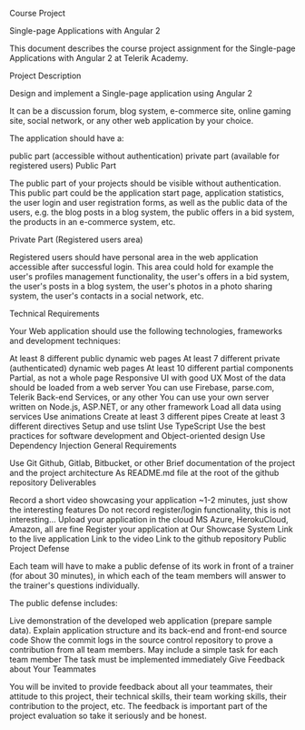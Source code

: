 Course Project

Single-page Applications with Angular 2

This document describes the course project assignment for the Single-page Applications with Angular 2 at Telerik Academy.

Project Description

Design and implement a Single-page application using Angular 2

It can be a discussion forum, blog system, e-commerce site, online gaming site, social network, or any other web application by your choice.

The application should have a:

public part (accessible without authentication)
private part (available for registered users)
Public Part

The public part of your projects should be visible without authentication. This public part could be the application start page, application statistics, the user login and user registration forms, as well as the public data of the users, e.g. the blog posts in a blog system, the public offers in a bid system, the products in an e-commerce system, etc.

Private Part (Registered users area)

Registered users should have personal area in the web application accessible after successful login. This area could hold for example the user's profiles management functionality, the user's offers in a bid system, the user's posts in a blog system, the user's photos in a photo sharing system, the user's contacts in a social network, etc.

Technical Requirements

Your Web application should use the following technologies, frameworks and development techniques:

At least 8 different public dynamic web pages
At least 7 different private (authenticated) dynamic web pages
At least 10 different partial components
Partial, as not a whole page
Responsive UI with good UX
Most of the data should be loaded from a web server
You can use Firebase, parse.com, Telerik Back-end Services, or any other
You can use your own server written on Node.js, ASP.NET, or any other framework
Load all data using services
Use animations
Create at least 3 different pipes
Create at least 3 different directives
Setup and use tslint
Use TypeScript
Use the best practices for software development and Object-oriented design
Use Dependency Injection
General Requirements

Use Git
Github, Gitlab, Bitbucket, or other
Brief documentation of the project and the project architecture
As README.md file at the root of the github repository
Deliverables

Record a short video showcasing your application
~1-2 minutes, just show the interesting features
Do not record register/login functionality, this is not interesting...
Upload your application in the cloud
MS Azure, HerokuCloud, Amazon, all are fine
Register your application at Our Showcase System
Link to the live application
Link to the video
Link to the github repository
Public Project Defense

Each team will have to make a public defense of its work in front of a trainer (for about 30 minutes), in which each of the team members will answer to the trainer's questions individually.

The public defense includes:

Live demonstration of the developed web application (prepare sample data).
Explain application structure and its back-end and front-end source code
Show the commit logs in the source control repository to prove a contribution from all team members.
May include a simple task for each team member
The task must be implemented immediately
Give Feedback about Your Teammates

You will be invited to provide feedback about all your teammates, their attitude to this project, their technical skills, their team working skills, their contribution to the project, etc. The feedback is important part of the project evaluation so take it seriously and be honest.
